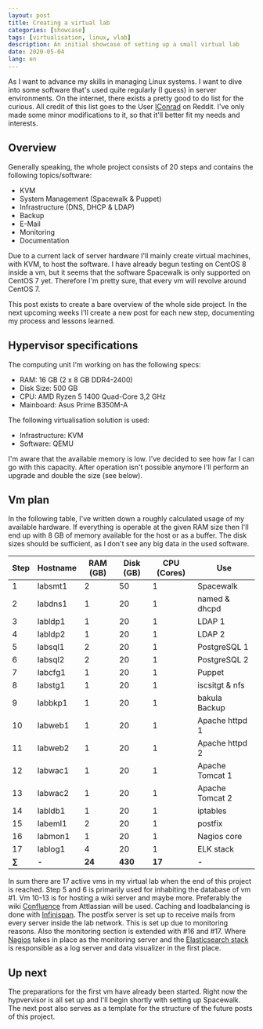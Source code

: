 ```yaml
---
layout: post
title: Creating a virtual lab
categories: [showcase]
tags: [virtualisation, linux, vlab]
description: An initial showcase of setting up a small virtual lab
date: 2020-05-04
lang: en
---
```


As I want to advance my skills in managing Linux systems. I want to dive into
some software that's used quite regularly (I guess) in server environments.
On the internet, there exists a pretty good to do list for the curious. All
credit of this list goes to the User [IConrad](https://reddit.com/u/IConrad) on
Reddit. I've only made some minor modifications to it, so that it'll better fit
my needs and interests.

## Overview
Generally speaking, the whole project consists of 20 steps and contains the
following topics/software:
- KVM
- System Management (Spacewalk & Puppet)
- Infrastructure (DNS, DHCP & LDAP)
- Backup
- E-Mail
- Monitoring
- Documentation

Due to a current lack of server hardware I'll mainly create virtual machines,
with KVM, to host the software. I have already begun testing on CentOS 8 inside
a vm, but it seems that the software Spacewalk is only supported on CentOS 7
yet. Therefore I'm pretty sure, that every vm will revolve around CentOS 7.

This post exists to create a bare overview of the whole side project. In the
next upcoming weeks I'll create a new post for each new step, documenting my
process and lessons learned.

## Hypervisor specifications
The computing unit I'm working on has the following specs:
- RAM: 16 GB (2 x 8 GB DDR4-2400)
- Disk Size: 500 GB
- CPU: AMD Ryzen 5 1400 Quad-Core 3,2 GHz
- Mainboard: Asus Prime B350M-A

The following virtualisation solution is used:
- Infrastructure: KVM
- Software: QEMU

I'm aware that the available memory is low. I've decided to see how far I can go
with this capacity. After operation isn't possible anymore I'll perform an
upgrade and double the size (see below).

## Vm plan
In the following table, I've written down a roughly calculated usage of my
available hardware. If everything is operable at the given RAM size then I'll
end up with 8 GB of memory available for the host or as a buffer.
The disk sizes should be sufficient, as I don't see any big data in the used
software.

| Step | Hostname | RAM (GB) | Disk (GB) | CPU (Cores) | Use |
| ---- | -------- | -------- | --------- | ----------- | ----------------- |
| 1    | labsmt1  | 2        | 50        | 1           | Spacewalk         |
| 2    | labdns1  | 1        | 20        | 1           | named & dhcpd     |
| 3    | labldp1  | 1        | 20        | 1           | LDAP 1            |
| 4    | labldp2  | 1        | 20        | 1           | LDAP 2            |
| 5    | labsql1  | 2        | 20        | 1           | PostgreSQL 1      |
| 6    | labsql2  | 2        | 20        | 1           | PostgreSQL 2      |
| 7    | labcfg1  | 1        | 20        | 1           | Puppet            |
| 8    | labstg1  | 1        | 20        | 1           | iscsitgt & nfs    |
| 9    | labbkp1  | 1        | 20        | 1           | bakula Backup     |
| 10   | labweb1  | 1        | 20        | 1           | Apache httpd 1    |
| 11   | labweb2  | 1        | 20        | 1           | Apache httpd 2    |
| 12   | labwac1  | 1        | 20        | 1           | Apache Tomcat 1   |
| 13   | labwac2  | 1        | 20        | 1           | Apache Tomcat 2   |
| 14   | labldb1  | 1        | 20        | 1           | iptables          |
| 15   | labeml1  | 2        | 20        | 1           | postfix           |
| 16   | labmon1  | 1        | 20        | 1           | Nagios core       |
| 17   | lablog1  | 4        | 20        | 1           | ELK stack         |
| **&#8721;** | **-** | **24** | **430** | **17**      | **-**             |

In sum there are 17 active vms in my virtual lab when the end of this project is
reached. Step 5 and 6 is primarily used for inhabiting the database of vm #1.
Vm 10-13 is for hosting a wiki server and maybe more. Preferably the wiki 
[Confluence](https://www.atlassian.com/software/confluence) from Attlassian will
be used. Caching and loadbalancing is done with
[Infinispan](https://infinispan.org/). The postfix server is set up to receive
mails from every server inside the lab network. This is set up due to monitoring
reasons. Also the monitoring section is extended with #16 and #17. Where
[Nagios](https://www.nagios.com/products/nagios-core/) takes in place as the
monitoring server and the
[Elasticsearch stack](https://www.elastic.co/de/elastic-stack)
is responsible as a log server and data visualizer in the first place.

## Up next
The preparations for the first vm have already been started. Right now the
hypvervisor is all set up and I'll begin shortly with setting up Spacewalk. The
next post also serves as a template for the structure of the future posts of
this project.
